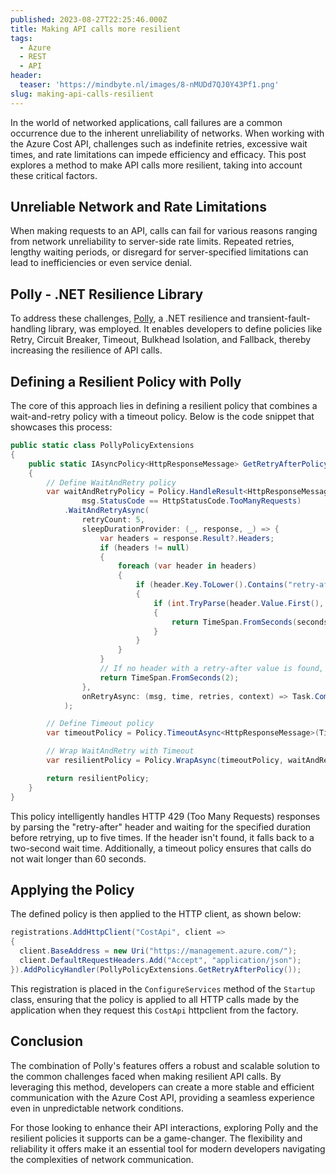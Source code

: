 ```yaml
---
published: 2023-08-27T22:25:46.000Z
title: Making API calls more resilient
tags:
  - Azure
  - REST
  - API
header:
  teaser: 'https://mindbyte.nl/images/8-nMUDd7QJ0Y43Pf1.png'
slug: making-api-calls-resilient
---
```


In the world of networked applications, call failures are a common occurrence due to the inherent unreliability of networks. When working with the Azure Cost API, challenges such as indefinite retries, excessive wait times, and rate limitations can impede efficiency and efficacy. This post explores a method to make API calls more resilient, taking into account these critical factors.

## Unreliable Network and Rate Limitations

When making requests to an API, calls can fail for various reasons ranging from network unreliability to server-side rate limits. Repeated retries, lengthy waiting periods, or disregard for server-specified limitations can lead to inefficiencies or even service denial.

## Polly - .NET Resilience Library

To address these challenges, [Polly](https://www.thepollyproject.org), a .NET resilience and transient-fault-handling library, was employed. It enables developers to define policies like Retry, Circuit Breaker, Timeout, Bulkhead Isolation, and Fallback, thereby increasing the resilience of API calls.

## Defining a Resilient Policy with Polly

The core of this approach lies in defining a resilient policy that combines a wait-and-retry policy with a timeout policy. Below is the code snippet that showcases this process:

```csharp
public static class PollyPolicyExtensions
{
    public static IAsyncPolicy<HttpResponseMessage> GetRetryAfterPolicy()
    {
        // Define WaitAndRetry policy
        var waitAndRetryPolicy = Policy.HandleResult<HttpResponseMessage>(msg => 
                msg.StatusCode == HttpStatusCode.TooManyRequests)
            .WaitAndRetryAsync(
                retryCount: 5,
                sleepDurationProvider: (_, response, _) => {
                    var headers = response.Result?.Headers;
                    if (headers != null)
                    {
                        foreach (var header in headers)
                        {
                            if (header.Key.ToLower().Contains("retry-after") && header.Value != null)
                            {
                                if (int.TryParse(header.Value.First(), out int seconds))
                                {
                                    return TimeSpan.FromSeconds(seconds);
                                }
                            }
                        }
                    }
                    // If no header with a retry-after value is found, fall back to 2 seconds.
                    return TimeSpan.FromSeconds(2);
                },
                onRetryAsync: (msg, time, retries, context) => Task.CompletedTask
            );

        // Define Timeout policy
        var timeoutPolicy = Policy.TimeoutAsync<HttpResponseMessage>(TimeSpan.FromSeconds(60));

        // Wrap WaitAndRetry with Timeout
        var resilientPolicy = Policy.WrapAsync(timeoutPolicy, waitAndRetryPolicy);

        return resilientPolicy;
    }
}
```

This policy intelligently handles HTTP 429 (Too Many Requests) responses by parsing the "retry-after" header and waiting for the specified duration before retrying, up to five times. If the header isn't found, it falls back to a two-second wait time. Additionally, a timeout policy ensures that calls do not wait longer than 60 seconds.

## Applying the Policy

The defined policy is then applied to the HTTP client, as shown below:

```csharp
registrations.AddHttpClient("CostApi", client =>
{
  client.BaseAddress = new Uri("https://management.azure.com/");
  client.DefaultRequestHeaders.Add("Accept", "application/json");
}).AddPolicyHandler(PollyPolicyExtensions.GetRetryAfterPolicy());
```

This registration is placed in the `ConfigureServices` method of the `Startup` class, ensuring that the policy is applied to all HTTP calls made by the application when they request this `CostApi` httpclient from the factory.

## Conclusion

The combination of Polly's features offers a robust and scalable solution to the common challenges faced when making resilient API calls. By leveraging this method, developers can create a more stable and efficient communication with the Azure Cost API, providing a seamless experience even in unpredictable network conditions.

For those looking to enhance their API interactions, exploring Polly and the resilient policies it supports can be a game-changer. The flexibility and reliability it offers make it an essential tool for modern developers navigating the complexities of network communication.
